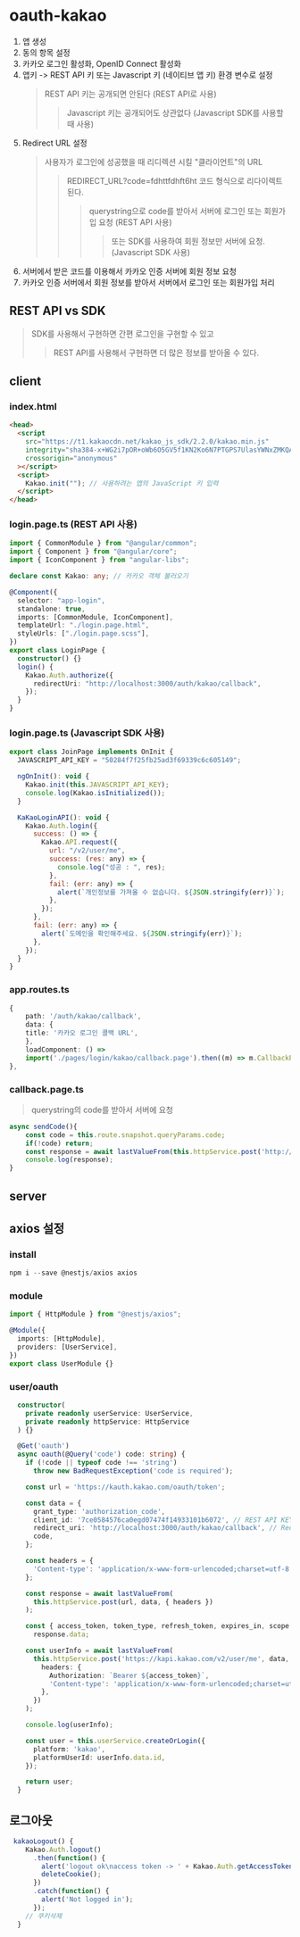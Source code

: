 # oauth-kakao

1. 앱 생성
2. 동의 항목 설정
3. 카카오 로그인 활성화, OpenID Connect 활성화
4. 앱키 -> REST API 키 또는 Javascript 키 (네이티브 앱 키) 환경 변수로 설정
   > REST API 키는 공개되면 안된다 (REST API로 사용)
   >
   > > Javascript 키는 공개되어도 상관없다 (Javascript SDK를 사용할 때 사용)
5. Redirect URL 설정
   > 사용자가 로그인에 성공했을 때 리디렉션 시킬 "클라이언트"의 URL
   >
   > > REDIRECT_URL?code=fdhttfdhft6ht 코드 형식으로 리다이렉트 된다.
   > >
   > > > querystring으로 code를 받아서 서버에 로그인 또는 회원가입 요청 (REST API 사용)
   > > >
   > > > > 또는 SDK를 사용하여 회원 정보만 서버에 요청. (Javascript SDK 사용)
6. 서버에서 받은 코드를 이용해서 카카오 인증 서버에 회원 정보 요청
7. 카카오 인증 서버에서 회원 정보를 받아서 서버에서 로그인 또는 회원가입 처리

## REST API vs SDK

> SDK를 사용해서 구현하면 간편 로그인을 구현할 수 있고
>
> > REST API를 사용해서 구현하면 더 많은 정보를 받아올 수 있다.

## client

### index.html

```html
<head>
  <script
    src="https://t1.kakaocdn.net/kakao_js_sdk/2.2.0/kakao.min.js"
    integrity="sha384-x+WG2i7pOR+oWb6O5GV5f1KN2Ko6N7PTGPS7UlasYWNxZMKQA63Cj/B2lbUmUfuC"
    crossorigin="anonymous"
  ></script>
  <script>
    Kakao.init(""); // 사용하려는 앱의 JavaScript 키 입력
  </script>
</head>
```

### login.page.ts (REST API 사용)

```ts
import { CommonModule } from "@angular/common";
import { Component } from "@angular/core";
import { IconComponent } from "angular-libs";

declare const Kakao: any; // 카카오 객체 불러오기

@Component({
  selector: "app-login",
  standalone: true,
  imports: [CommonModule, IconComponent],
  templateUrl: "./login.page.html",
  styleUrls: ["./login.page.scss"],
})
export class LoginPage {
  constructor() {}
  login() {
    Kakao.Auth.authorize({
      redirectUri: "http://localhost:3000/auth/kakao/callback",
    });
  }
}
```

### login.page.ts (Javascript SDK 사용)

```js
export class JoinPage implements OnInit {
  JAVASCRIPT_API_KEY = "50284f7f25fb25ad3f69339c6c605149";

  ngOnInit(): void {
    Kakao.init(this.JAVASCRIPT_API_KEY);
    console.log(Kakao.isInitialized());
  }

  KaKaoLoginAPI(): void {
    Kakao.Auth.login({
      success: () => {
        Kakao.API.request({
          url: "/v2/user/me",
          success: (res: any) => {
            console.log("성공 : ", res);
          },
          fail: (err: any) => {
            alert(`개인정보를 가져올 수 없습니다. ${JSON.stringify(err)}`);
          },
        });
      },
      fail: (err: any) => {
        alert(`도메인을 확인해주세요. ${JSON.stringify(err)}`);
      },
    });
  }
}
```

### app.routes.ts

```ts
{
    path: '/auth/kakao/callback',
    data: {
    title: '카카오 로그인 콜백 URL',
    },
    loadComponent: () =>
    import('./pages/login/kakao/callback.page').then((m) => m.CallbackPage),
},
```

### callback.page.ts

> querystring의 code를 받아서 서버에 요청

```ts
async sendCode(){
    const code = this.route.snapshot.queryParams.code;
    if(!code) return;
    const response = await lastValueFrom(this.httpService.post('http://localhost:4200/api/v1/user/oauth', {code}))
    console.log(response);
}
```

## server

## axios 설정

### install

```ts
npm i --save @nestjs/axios axios
```

### module

```ts
import { HttpModule } from "@nestjs/axios";

@Module({
  imports: [HttpModule],
  providers: [UserService],
})
export class UserModule {}
```

### user/oauth

```ts
  constructor(
    private readonly userService: UserService,
    private readonly httpService: HttpService
  ) {}

  @Get('oauth')
  async oauth(@Query('code') code: string) {
    if (!code || typeof code !== 'string')
      throw new BadRequestException('code is required');

    const url = 'https://kauth.kakao.com/oauth/token';

    const data = {
      grant_type: 'authorization_code',
      client_id: '7ce0584576ca0egd07474f14933101b6072', // REST API KEY
      redirect_uri: 'http://localhost:3000/auth/kakao/callback', // Redirect URI 똑같이
      code,
    };

    const headers = {
      'Content-type': 'application/x-www-form-urlencoded;charset=utf-8',
    };

    const response = await lastValueFrom(
      this.httpService.post(url, data, { headers })
    );

    const { access_token, token_type, refresh_token, expires_in, scope } =
      response.data;

    const userInfo = await lastValueFrom(
      this.httpService.post('https://kapi.kakao.com/v2/user/me', data, {
        headers: {
          Authorization: `Bearer ${access_token}`,
          'Content-type': 'application/x-www-form-urlencoded;charset=utf-8',
        },
      })
    );

    console.log(userInfo);

    const user = this.userService.createOrLogin({
      platform: 'kakao',
      platformUserId: userInfo.data.id,
    });

    return user;
  }
```

## 로그아웃

```ts
 kakaoLogout() {
    Kakao.Auth.logout()
      .then(function() {
        alert('logout ok\naccess token -> ' + Kakao.Auth.getAccessToken());
        deleteCookie();
      })
      .catch(function() {
        alert('Not logged in');
      });
    // 쿠키삭제
  }
```
